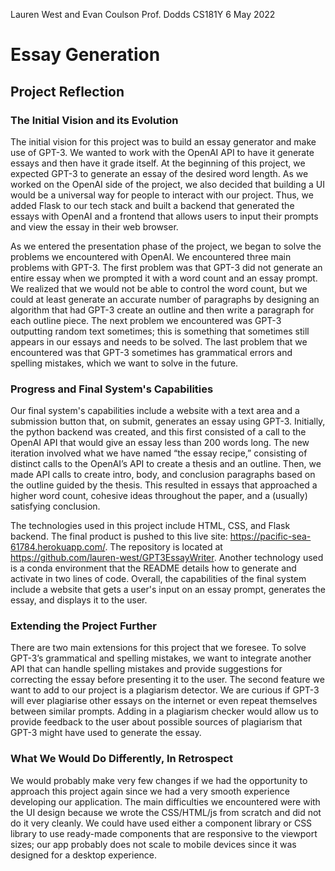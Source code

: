 Lauren West and Evan Coulson
Prof. Dodds
CS181Y
6 May 2022
# Essay Generation 
## Project Reflection
### The Initial Vision and its Evolution
The initial vision for this project was to build an essay generator and make use of GPT-3. We wanted to work with the OpenAI API to have it generate essays and then have it grade itself. At the beginning of this project, we expected GPT-3 to generate an essay of the desired word length. As we worked on the OpenAI side of the project, we also decided that building a UI would be a universal way for people to interact with our project. Thus, we added Flask to our tech stack and built a backend that generated the essays with OpenAI and a frontend that allows users to input their prompts and view the essay in their web browser.

As we entered the presentation phase of the project, we began to solve the problems we encountered with OpenAI. We encountered three main problems with GPT-3. The first problem was that GPT-3 did not generate an entire essay when we prompted it with a word count and an essay prompt. We realized that we would not be able to control the word count, but we could at least generate an accurate number of paragraphs by designing an algorithm that had GPT-3 create an outline and then write a paragraph for each outline piece. The next problem we encountered was GPT-3 outputting random text sometimes; this is something that sometimes still appears in our essays and needs to be solved. The last problem that we encountered was that GPT-3 sometimes has grammatical errors and spelling mistakes, which we want to solve in the future.
### Progress and Final System's Capabilities
Our final system's capabilities include a website with a text area and a submission button that, on submit, generates an essay using GPT-3. Initially, the python backend was created, and this first consisted of a call to the OpenAI API that would give an essay less than 200 words long. The new iteration involved what we have named “the essay recipe,” consisting of distinct calls to the OpenAI’s API to create a thesis and an outline. Then, we made API calls to create intro, body, and conclusion paragraphs based on the outline guided by the thesis. This resulted in essays that approached a higher word count, cohesive ideas throughout the paper, and a (usually) satisfying conclusion.

The technologies used in this project include HTML, CSS, and Flask backend. The final product is pushed to this live site: ​​https://pacific-sea-61784.herokuapp.com/. The repository is located at https://github.com/lauren-west/GPT3EssayWriter. Another technology used is a conda environment that the README details how to generate and activate in two lines of code. Overall, the capabilities of the final system include a website that gets a user's input on an essay prompt, generates the essay, and displays it to the user.
### Extending the Project Further
There are two main extensions for this project that we foresee. To solve GPT-3’s grammatical and spelling mistakes, we want to integrate another API that can handle spelling mistakes and provide suggestions for correcting the essay before presenting it to the user. The second feature we want to add to our project is a plagiarism detector. We are curious if GPT-3 will ever plagiarise other essays on the internet or even repeat themselves between similar prompts. Adding in a plagiarism checker would allow us to provide feedback to the user about possible sources of plagiarism that GPT-3 might have used to generate the essay.
### What We Would Do Differently, In Retrospect
We would probably make very few changes if we had the opportunity to approach this project again since we had a very smooth experience developing our application. The main difficulties we encountered were with the UI design because we wrote the CSS/HTML/js from scratch and did not do it very cleanly. We could have used either a component library or CSS library to use ready-made components that are responsive to the viewport sizes; our app probably does not scale to mobile devices since it was designed for a desktop experience. 




